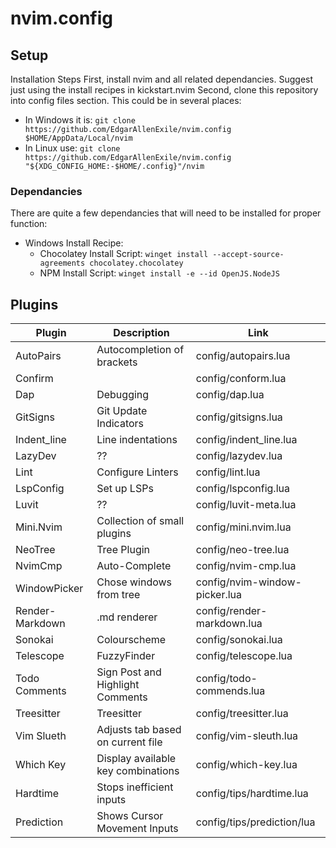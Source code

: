 # nvim.config

## Setup

Installation Steps
First, install nvim and all related dependancies. Suggest just using the install recipes in kickstart.nvim
Second, clone this repository into config files section.
This could be in several places:

- In Windows it is: `git clone https://github.com/EdgarAllenExile/nvim.config $HOME/AppData/Local/nvim`
- In Linux use: `git clone https://github.com/EdgarAllenExile/nvim.config "${XDG_CONFIG_HOME:-$HOME/.config}"/nvim`

### Dependancies

There are quite a few dependancies that will need to be installed for proper function:

- Windows Install Recipe:
  - Chocolatey Install Script: `winget install --accept-source-agreements chocolatey.chocolatey`
  - NPM Install Script: `winget install -e --id OpenJS.NodeJS`

## Plugins

| Plugin | Description | Link |
|--------|-------------|--------|
| AutoPairs | Autocompletion of brackets | config/autopairs.lua|
| Confirm |  | config/conform.lua|
| Dap | Debugging | config/dap.lua |
| GitSigns | Git Update Indicators | config/gitsigns.lua |
| Indent_line | Line indentations | config/indent_line.lua |
| LazyDev | ?? | config/lazydev.lua |
| Lint | Configure Linters | config/lint.lua |
| LspConfig | Set up LSPs | config/lspconfig.lua |
| Luvit | ?? | config/luvit-meta.lua |
| Mini.Nvim | Collection of small plugins | config/mini.nvim.lua |
| NeoTree | Tree Plugin | config/neo-tree.lua |
| NvimCmp | Auto-Complete | config/nvim-cmp.lua |
| WindowPicker | Chose windows from tree | config/nvim-window-picker.lua |
| Render-Markdown | .md renderer | config/render-markdown.lua |
| Sonokai | Colourscheme | config/sonokai.lua |
| Telescope | FuzzyFinder | config/telescope.lua |
| Todo Comments | Sign Post and Highlight Comments | config/todo-commends.lua |
| Treesitter | Treesitter | config/treesitter.lua |
| Vim Slueth | Adjusts tab based on current file | config/vim-sleuth.lua |
| Which Key | Display available key combinations | config/which-key.lua |
| Hardtime | Stops inefficient inputs | config/tips/hardtime.lua |
| Prediction | Shows Cursor Movement Inputs | config/tips/prediction/lua |
